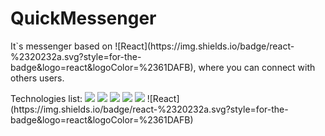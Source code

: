 <h1>QuickMessenger</h1>
<p>It`s messenger based on ![React](https://img.shields.io/badge/react-%2320232a.svg?style=for-the-badge&logo=react&logoColor=%2361DAFB), where you can connect with others users.</p>
<span>Technologies list:</span> <img src="https://img.shields.io/badge/-recoil-green" /> <img src="https://img.shields.io/badge/React_Router-CA4245?style=for-the-badge&logo=react-router&logoColor=white
" /> <img src="https://img.shields.io/badge/-react--breakpoints-green" /> <img src="https://img.shields.io/badge/-react--icons-green" /> <img src="https://img.shields.io/badge/-tailwindcss-blue" />
![React](https://img.shields.io/badge/react-%2320232a.svg?style=for-the-badge&logo=react&logoColor=%2361DAFB)
